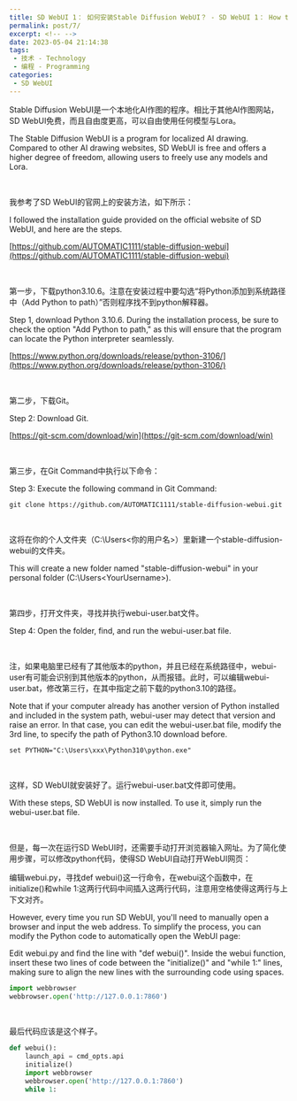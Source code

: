 ```yaml
---
title: SD WebUI 1： 如何安装Stable Diffusion WebUI？ - SD WebUI 1： How to install Stable Diffusion WebUI?
permalink: post/7/
excerpt: <!-- -->
date: 2023-05-04 21:14:38
tags: 
 - 技术 - Technology
 - 编程 - Programming
categories: 
 - SD WebUI
---
```


 Stable Diffusion WebUI是一个本地化AI作图的程序。相比于其他AI作图网站，SD WebUI免费，而且自由度更高，可以自由使用任何模型与Lora。

The Stable Diffusion WebUI is a program for localized AI drawing. Compared to other AI drawing websites, SD WebUI is free and offers a higher degree of freedom, allowing users to freely use any models and Lora.

<br>

我参考了SD WebUI的官网上的安装方法，如下所示：

I followed the installation guide provided on the official website of SD WebUI, and here are the steps.

[https://github.com/AUTOMATIC1111/stable-diffusion-webui](https://github.com/AUTOMATIC1111/stable-diffusion-webui)

<br>

第一步，下载python3.10.6。注意在安装过程中要勾选“将Python添加到系统路径中（Add Python to path）”否则程序找不到python解释器。

Step 1, download Python 3.10.6. During the installation process, be sure to check the option "Add Python to path," as this will ensure that the program can locate the Python interpreter seamlessly.

[https://www.python.org/downloads/release/python-3106/](https://www.python.org/downloads/release/python-3106/)

<br>

第二步，下载Git。

Step 2: Download Git.

[https://git-scm.com/download/win](https://git-scm.com/download/win)

<br>

第三步，在Git Command中执行以下命令：

Step 3: Execute the following command in Git Command:

```
git clone https://github.com/AUTOMATIC1111/stable-diffusion-webui.git
```

<br>

这将在你的个人文件夹（C:\Users\<你的用户名>）里新建一个stable-diffusion-webui的文件夹。

This will create a new folder named "stable-diffusion-webui" in your personal folder (C:\Users\<YourUsername>).

<br>

第四步，打开文件夹，寻找并执行webui-user.bat文件。

Step 4: Open the folder, find, and run the webui-user.bat file.

<br>

注，如果电脑里已经有了其他版本的python，并且已经在系统路径中，webui-user有可能会识别到其他版本的python，从而报错。此时，可以编辑webui-user.bat，修改第三行，在其中指定之前下载的python3.10的路径。

Note that if your computer already has another version of Python installed and included in the system path, webui-user may detect that version and raise an error. In that case, you can edit the webui-user.bat file, modify the 3rd line, to specify the path of Python3.10 download before.

```
set PYTHON="C:\Users\xxx\Python310\python.exe"
```

<br>

这样，SD WebUI就安装好了。运行webui-user.bat文件即可使用。

With these steps, SD WebUI is now installed. To use it, simply run the webui-user.bat file.

<br>

但是，每一次在运行SD WebUI时，还需要手动打开浏览器输入网址。为了简化使用步骤，可以修改python代码，使得SD WebUI自动打开WebUI网页：

编辑webui.py，寻找def webui()这一行命令，在webui这个函数中，在initialize()和while 1:这两行代码中间插入这两行代码，注意用空格使得这两行与上下文对齐。

However, every time you run SD WebUI, you'll need to manually open a browser and input the web address. To simplify the process, you can modify the Python code to automatically open the WebUI page:

Edit webui.py and find the line with "def webui()". Inside the webui function, insert these two lines of code between the "initialize()" and "while 1:" lines, making sure to align the new lines with the surrounding code using spaces.

```python
import webbrowser
webbrowser.open('http://127.0.0.1:7860')
```

<br>

最后代码应该是这个样子。

```python
def webui():
    launch_api = cmd_opts.api
    initialize()
    import webbrowser
    webbrowser.open('http://127.0.0.1:7860')
    while 1:
```